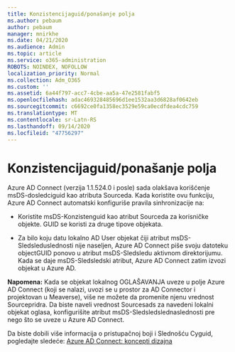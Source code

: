 ```yaml
---
title: Konzistencijaguid/ponašanje polja
ms.author: pebaum
author: pebaum
manager: mnirkhe
ms.date: 04/21/2020
ms.audience: Admin
ms.topic: article
ms.service: o365-administration
ROBOTS: NOINDEX, NOFOLLOW
localization_priority: Normal
ms.collection: Adm_O365
ms.custom: ''
ms.assetid: 6a44f797-acc7-4cbe-aa5a-47e2581fabf5
ms.openlocfilehash: adac469328485696d1ee1532aa3d6828af0642eb
ms.sourcegitcommit: c6692ce0fa1358ec3529e59ca0ecdfdea4cdc759
ms.translationtype: MT
ms.contentlocale: sr-Latn-RS
ms.lasthandoff: 09/14/2020
ms.locfileid: "47756297"
---
```

# <a name="consistencyguid--sourceanchor-behavior"></a>Konzistencijaguid/ponašanje polja

Azure AD Connect (verzija 1.1.524.0 i posle) sada olakšava korišćenje msDS-dosledciguid kao atributa Sourceda. Kada koristite ovu funkciju, Azure AD Connect automatski konfiguriše pravila sinhronizacije na:
  
- Koristite msDS-Konzistenguid kao atribut Sourceda za korisničke objekte. GUID se koristi za druge tipove objekata.
    
- Za bilo koju datu lokalno AD User objekat čiji atribut msDS-Sledsleduslednosti nije naseljen, Azure AD Connect piše svoju datoteku objectGUID ponovo u atribut msDS-Sledsledu aktivnom direktorijumu. Kada se daje msDS-Sledsledski atribut, Azure AD Connect zatim izvozi objekat u Azure AD.
    
 **Napomena:** Kada se objekat lokalnog OGLAŠAVANJA uveze u polje Azure AD Connect (koji se nalazi, uvozi se u prostor za AD Connector i projektovan u Meaverse), više ne možete da promenite njenu vrednost Sourcepridra. Da biste naveli vrednost Sourcesads za navedeni lokalni objekat oglasa, konfigurišite atribut msDS-Sledsledslednaslednosti pre nego što se uveze u Azure AD Connect. 
  
Da biste dobili više informacija o pristupačnoj boji i Slednošću Cyguid, pogledajte sledeće: [Azure AD Connect: koncepti dizajna](https://docs.microsoft.com/azure/active-directory/connect/active-directory-aadconnect-design-concepts)
  

